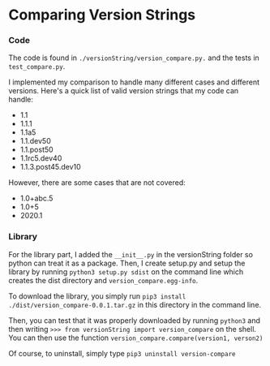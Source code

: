 # Comparing Version Strings

### Code
The code is found in `./versionString/version_compare.py.` and the tests in `test_compare.py`.

I implemented my comparison to handle many different cases and different versions. 
Here's a quick list of valid version strings that my code can handle:
* 1.1
* 1.1.1
* 1.1a5
* 1.1.dev50
* 1.1.post50
* 1.1rc5.dev40
* 1.1.3.post45.dev10

However, there are some cases that are not covered: 
* 1.0+abc.5
* 1.0+5
* 2020.1

### Library
For the library part, I added the `__init__.py` in the versionString folder so python can treat it as a package. Then, I create setup.py and setup the library by running `python3 setup.py sdist` on the command line which creates the dist directory and `version_compare.egg-info`.

To download the library, you simply run `pip3 install ./dist/version_compare-0.0.1.tar.gz` in this directory in the command line. 

Then, you can test that it was properly downloaded by running `python3` and then writing `>>> from versionString import version_compare` on the shell. You can then use the function `version_compare.compare(version1, verson2)`

Of course, to uninstall, simply type `pip3 uninstall version-compare`
